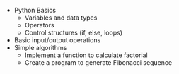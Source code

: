 - Python Basics
    - Variables and data types
    - Operators
    - Control structures (if, else, loops)
- Basic input/output operations
- Simple algorithms
    - Implement a function to calculate factorial
    - Create a program to generate Fibonacci sequence
